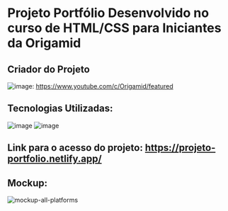 # Projeto Portfólio Desenvolvido no curso de HTML/CSS para Iniciantes da Origamid


## Criador do Projeto
![image](https://img.shields.io/badge/YouTube-FF0000?style=for-the-badge&logo=youtube&logoColor=white): https://www.youtube.com/c/Origamid/featured

## Tecnologias Utilizadas:
![image](https://img.shields.io/badge/HTML5-E34F26?style=for-the-badge&logo=html5&logoColor=white)
![image](https://img.shields.io/badge/CSS3-1572B6?style=for-the-badge&logo=css3&logoColor=white)

## Link para o acesso do projeto: https://projeto-portfolio.netlify.app/

## Mockup:
![mockup-all-platforms](https://user-images.githubusercontent.com/69603394/143013230-2cfbfd8e-a8ce-4b22-86ba-9b0b93197a4f.png)
